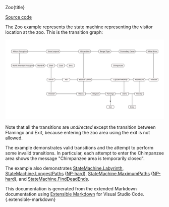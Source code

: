 Zoo{title}

[Source code](https://github.com/SAKryukov/generic-state-machine/tree/main/code/Tests/TestZoo)

The Zoo example represents the state machine representing the visitor location at the zoo. This is the transition graph:

![Zoo](zoo.svg)

Note that all the transitions are *undirected* except the transition between Flamingo and Exit, because entering the zoo area using the exit is not allowed.

The example demonstrates valid transitions and the attempt to perform some invalid transitions. In particular, each attempt to enter the Chimpanzee area shows the message "Chimpanzee area is temporarily closed".

The example also demonstrates [StateMachine.Labyrinth](index.html#heading-labyrinth), [StateMachine.LongestPaths](index.html#heading-longestpaths) ([NP-hard](https://en.wikipedia.org/wiki/NP-hardness)), [StateMachine.MaximumPaths](index.html#heading-maximumpaths) ([NP-hard](https://en.wikipedia.org/wiki/NP-hardness)), and [StateMachine.FindDeadEnds](index.html#heading-finddeadends).

This documentation is generated from the extended Markdown documentation using [Extensible Markdown](https://marketplace.visualstudio.com/items?itemName=sakryukov.extensible-markdown)
for Visual Studio Code.{.extensible-markdown}
